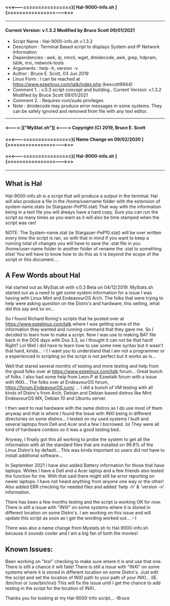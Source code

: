 ####   <<<---================}[ Hal-9000-info.sh ]{================--->>>

 ---------------------------------------------------------------------

#### Current Version: v.1.3.2 Modified by Bruce Scott 09/01/2021
* Script Name  : Hal-9000-info.sh v.1.3.2
* Description  : Terminal Based script to displays System and IP Network Information
* Dependencies : awk, ip, nmcli, wget, dmidecode, awk, grep, hdpram, lsblk, inxi, network-tools
* Arguments    : help -h, version -v
* Author       : Bruce E. Scott, 03 Jun 2019
* Linux Form   : I can be reached at https://www.ezeelinux.com/talk/index.php (bescott9944)
* Comment 1.   : v.0.3 script concept and building.. Current Version: v.1.3.2 Modified by Bruce Scott 09/01/2021
* Comment 2.   : Requires root/sudo privileges
* Note         : dmidecode may produce error messages in some systems. They can be
                safely ignored and removed from file with any text editor.

 ---------------------------------------------------------------------

####    <---> ]["MyStat.sh"][ <--->       Copyright (C) 2019, Bruce E. Scott

#### <<<---================}[ Name Change on 09/02/2020 ]{================--->>>

#### <<<---================}[ Hal-9000-info.sh ]{================--->>>

 ---------------------------------------------------------------------

## What is Hal
Hal-9000-info.sh is a script that will produce a output in the terminal. Hal will also
produce a file in the /home/username folder with the extension of system name.stats (ie Stargazer-PeP10.stat)
That way with the information being in a text file you will always have a hard copy. Sure you can run the script
as many times as you want as it will also be time stamped when the script was ran!

NOTE: The System-name.stat (ie Stargazer-PeP10.stat) will be over written every time the script is ran, so with that in mind
if you want to keep a running total of changes you will have to save the .stat file in you /home/user-name folder to another
folder of rename the .stat to something else! You will have to know how to do this as it is beyond the scope of the script or
this document....
## A Few Words about Hal
Hal started out as MyStat.sh with v.0.3 Beta on 04/12/2019.
MyStats.sh started out as a need to get some system information for a issue I was having with
Linux Mint and EndeavourOS Arch. The folks that were trying to help were asking question on the Distro's
and hardware, this setting, what did this say and so on...

So I found Richard Romig's scripts that he posted over at https://www.ezeelinux.com/talk where I was getting
some of the information they wanted and running command that they gave me. So I decided to learn how to make a
script. Now I was use to making BAT file back in the DOS days with Dos 3.3, so I thought it can not be that hard! Right? Lol
Well I did have to learn how to use some new syntax but it wasn't that hard, kinda... :-)
I want you to understand that I am not a programmer or a experienced in scripting so the script is not perfect but it works as is...

Well that stared several months of testing and more testing and help from the good folks over at
https://www.ezeelinux.com/talk forum... Great bunch of folks. I also had some help from Leon.P at Ezeetalk
forum with a issue with INXI... The folks over at EndeavourOS forum, https://forum.EndeavourOS.com/ ...
I did a bunch of VM testing with all kinds of Distro's from Arch, Debian and Debian based distros like Mint EndeavourOS
MX, Debian 10 and Ubuntu server.

I then went to real hardware with the same distros as I do use most of them anyway and that is where I found the Issue
with INXI being in different directories on some distros...
I tested on my used systems I built and several laptops from Dell and Acer and a few I borrowed. lol
They were all kind of hardware combos so it was a good testing bed..

Anyway, I finally got this all working to probe the system to get all the information with all the standard files
that are installed on 99.9% of the Linux Distro's by default... This was kinda important so users did not have
to install additional software...

In September 2021 I have also added Battery information for those that have laptops. Whiles I have a Dell and a Acer
laptop and a few friends also tested the function for me. With that said there might still be error reporting
on newer laptops. I have not heard anything from anyone one way or the other!
Also added ERR checking for needed files and added 'help -h' & 'version -v' information.

There has been a few months testing and the script is working OK for now. There is still
a issue with "INXI" on some systems where it is stored in different location on some Distro's.
I am working on this issue and will update this script as soon as I get the wording worked
out... :-)

There was also a name change from Mystats.sh to Hal-9000-info.sh because it sounds cooler and I
am a big fan of both the movies!

## Known Issues:
Been working on "Inxi" checking to make sure where it is and use that one. There is still a chance it will faile!
There is still a issue with "INXI" on some systems where it is stored in different location on some Distro's.
Just edit the script and set the location of INXI path to your path of your INXI... (IE. /bin/inxi or /use/bin/inxi)
This will fix the issue until I get the chance to add testing in the script for the location of INXI..

Thanks you for looking at my Hal-9000-Info script...
-Bruce
